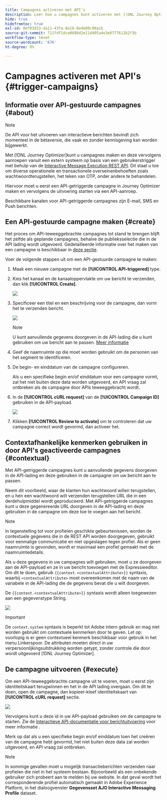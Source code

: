 ```yaml
---
title: Campagnes activeren met API's
description: Leer hoe u campagnes kunt activeren met [!DNL Journey Optimizer] API's
hide: true
hidefromtoc: true
exl-id: 0ef03d33-da11-43fa-8e10-8e4b80c90acb
source-git-commit: 711fdf1dce0688d2e21d405a4e3e8777612b2f3b
workflow-type: tm+mt
source-wordcount: '676'
ht-degree: 0%

---
```


# Campagnes activeren met API&#39;s {#trigger-campaigns}

## Informatie over API-gestuurde campagnes {#about}

>[!NOTE]
>
>De API voor het uitvoeren van interactieve berichten bevindt zich momenteel in de bètaversie, die vaak en zonder kennisgeving kan worden bijgewerkt.

Met [!DNL Journey Optimizer]kunt u campagnes maken en deze vervolgens aanroepen vanuit een extern systeem op basis van een gebruikerstrigger met behulp van de [Interactive Message Execution REST API](https://developer.adobe.com/journey-optimizer-apis/references/messaging/#tag/execution). Dit staat u toe om diverse operationele en transactionele overseinenbehoeften zoals wachtwoordterugstellen, het teken van OTP, onder andere te behandelen.

Hiervoor moet u eerst een API-getriggerde campagne in Journey Optimizer maken en vervolgens de uitvoering starten via een API-aanroep.

Beschikbare kanalen voor API-getriggerde campagnes zijn E-mail, SMS en Push berichten.

## Een API-gestuurde campagne maken {#create}

Het proces om API-teweeggebrachte campagnes tot stand te brengen blijft het zelfde als geplande campagnes, behalve de publieksselectie die in de API lading wordt uitgevoerd. Gedetailleerde informatie over het maken van een campagne is beschikbaar in [deze sectie](create-campaign.md).

Voer de volgende stappen uit om een API-gestuurde campagne te maken:

1. Maak een nieuwe campagne met de **[!UICONTROL API-triggered]** type.

1. Kies het kanaal en de kanaaloppervlakte om uw bericht te verzenden, dan klik **[!UICONTROL Create]**.

   ![](assets/api-triggered-type.png)

1. Specificeer een titel en een beschrijving voor de campagne, dan vorm het te verzenden bericht.

   ![](assets/api-triggered-properties.png)

   >[!NOTE]
   >
   >U kunt aanvullende gegevens doorgeven in de API-lading die u kunt gebruiken om uw bericht aan te passen. [Meer informatie](#contextual)

1. Geef de naamruimte op die moet worden gebruikt om de personen van het segment te identificeren.

1. De begin- en einddatum van de campagne configureren.

   Als u een specifieke begin en/of einddatum voor een campagne vormt, zal het niet buiten deze data worden uitgevoerd, en API vraag zal ontbreken als de campagne door APIs teweeggebracht wordt.

1. In de **[!UICONTROL cURL request]** van de **[!UICONTROL Campaign ID]** gebruiken in de API-payload.

   ![](assets/api-triggered-curl.png)

1. Klikken **[!UICONTROL Review to activate]** om te controleren dat uw campagne correct wordt gevormd, dan activeer het.

## Contextafhankelijke kenmerken gebruiken in door API&#39;s geactiveerde campagnes {#contextual}

Met API-getriggerde campagnes kunt u aanvullende gegevens doorgeven in de API-lading en deze gebruiken in de campagne om uw bericht aan te passen.

Neem dit voorbeeld, waar de klanten hun wachtwoord willen terugstellen, en u hen een wachtwoord wilt verzenden terugstellen URL die in een derdehulpmiddel wordt geproduceerd. Met API-getriggerde campagnes kunt u deze gegenereerde URL doorgeven in de API-lading en deze gebruiken in de campagne om deze toe te voegen aan het bericht.

>[!NOTE]
>
>In tegenstelling tot voor profielen geschikte gebeurtenissen, worden de contextuele gegevens die in de REST API worden doorgegeven, gebruikt voor eenmalige communicatie en niet opgeslagen tegen profiel. Als er geen naamruimte is gevonden, wordt er maximaal een profiel gemaakt met de naamruimtedetails.

Als u deze gegevens in uw campagnes wilt gebruiken, moet u ze doorgeven aan de API-payload en ze in uw bericht toevoegen met de Expressieeditor. Om dit te doen, gebruik `{{context.<contextualAttribute>}}` syntaxis, waarbij `<contextualAttribute>` moet overeenkomen met de naam van de variabele in de API-lading die de gegevens bevat die u wilt doorgeven.

De `{{context.<contextualAttribute>}}` syntaxis wordt alleen toegewezen aan een gegevenstype String.

![](assets/api-triggered-context.png)

>[!IMPORTANT]
>
>De `context.system` syntaxis is beperkt tot Adobe intern gebruik en mag niet worden gebruikt om contextuele kenmerken door te geven.
Let op: voorlopig is er geen contextueel kenmerk beschikbaar voor gebruik in het menu Linkerspoor. De attributen moeten direct in uw verpersoonlijkingsuitdrukking worden getypt, zonder controle die door wordt uitgevoerd [!DNL Journey Optimizer].

## De campagne uitvoeren {#execute}

Om een API-teweeggebrachte campagne uit te voeren, moet u eerst zijn identiteitskaart terugwinnen en het in de API lading overgaan. Om dit te doen, open de campagne, dan kopieer-kleef identiteitskaart van **[!UICONTROL cURL request]** sectie.

![](assets/api-triggered-id.png)

Vervolgens kunt u deze id in uw API-payload gebruiken om de campagne te starten. Zie de [Interactieve API-documentatie voor berichtuitvoering](https://developer.adobe.com/journey-optimizer-apis/references/messaging/#tag/execution) voor meer informatie .

Merk op dat als u een specifieke begin en/of einddatum toen het creëren van de campagne hebt gevormd, het niet buiten deze data zal worden uitgevoerd, en API vraag zal ontbreken.

>[!NOTE]
>
>In sommige gevallen moet u mogelijk transactieberichten verzenden naar profielen die niet in het systeem bestaan. Bijvoorbeeld als een onbekende gebruiker zich probeert aan te melden bij uw website. In dat geval wordt het corresponderende profiel automatisch gemaakt in Adobe Experience Platform, in het dialoogvenster **Gegevensset AJO Interactive Messaging Profile** dataset.
